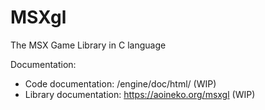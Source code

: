 # MSXgl
The MSX Game Library in C language

Documentation:
* Code documentation: /engine/doc/html/  (WIP)
* Library documentation: https://aoineko.org/msxgl (WIP)
